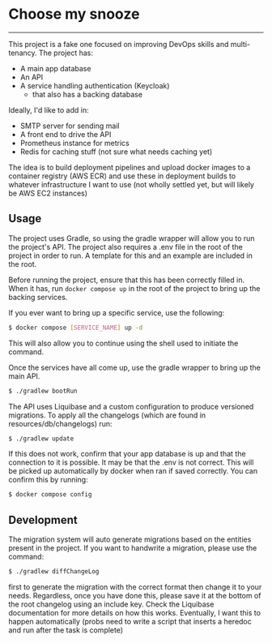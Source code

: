 # Choose my snooze
___
This project is a fake one focused on improving DevOps skills and multi-tenancy. The project has:
- A main app database
- An API
- A service handling authentication (Keycloak)
  - that also has a backing database

Ideally, I'd like to add in:
- SMTP server for sending mail
- A front end to drive the API
- Prometheus instance for metrics
- Redis for caching stuff (not sure what needs caching yet)

The idea is to build deployment pipelines and upload docker images to a container registry (AWS ECR) and use these in deployment builds to whatever infrastructure I want to use (not wholly settled yet, but will likely be AWS EC2 instances)

## Usage
The project uses Gradle, so using the gradle wrapper will allow you to run the project's API. The project also requires a .env file in the root of the project in order to run. A template for this and an example are included in the root.

Before running the project, ensure that this has been correctly filled in. When it has, run `docker compose up` in the root of the project to bring up the backing services.

If you ever want to bring up a specific service, use the following:

```bash
$ docker compose [SERVICE_NAME] up -d
```
This will also allow you to continue using the shell used to initiate the command. 

Once the services have all come up, use the gradle wrapper to bring up the main API.

```bash
$ ./gradlew bootRun
```

The API uses Liquibase and a custom configuration to produce versioned migrations. To apply all the changelogs (which are found in resources/db/changelogs) run:
```bash
$ ./gradlew update
```

If this does not work, confirm that your app database is up and that the connection to it is possible. It may be that the .env is not correct. This will be picked up automatically by docker when ran if saved correctly. You can confirm this by running:

```bash
$ docker compose config
```

## Development
The migration system will auto generate migrations based on the entities present in the project. If you want to handwrite a migration, please use the command:

```bash
$ ./gradlew diffChangeLog
```

first to generate the migration with the correct format then change it to your needs. Regardless, once you have done this, please save it at the bottom of the root changelog using an include key. Check the Liquibase documentation for more details on how this works. Eventually, I want this to happen automatically (probs need to write a script that inserts a heredoc and run after the task is complete)

